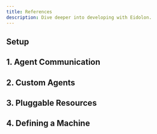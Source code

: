 ```yaml
---
title: References
description: Dive deeper into developing with Eidolon.
---
```


## Setup

## 1. Agent Communication

## 2. Custom Agents

## 3. Pluggable Resources

## 4. Defining a Machine


